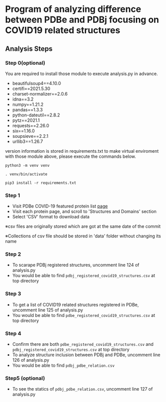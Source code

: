 # Program of analyzing difference between PDBe and PDBj focusing on COVID19 related structures
## Analysis Steps
### Step 0(optional)
You are required to install those module to execute analysis.py in advance.
- beautifulsoup4==4.10.0
- certifi==2021.5.30
- charset-normalizer==2.0.6
- idna==3.2
- numpy==1.21.2
- pandas==1.3.3
- python-dateutil==2.8.2
- pytz==2021.1
- requests==2.26.0
- six==1.16.0
- soupsieve==2.2.1
- urllib3==1.26.7

version information is stored in requirements.txt
to make virtual enviroment with those module above, please execute the commands below.
```
python3 -m venv venv
```
```
. venv/bin/activate
```
```
pip3 install -r requirements.txt
```

### Step 1
- Visit PDBe COVID-19 featured protein list [page](https://www.ebi.ac.uk/pdbe/covid-19)
- Visit each protein page, and scroll to 'Structures and Domains' section
- Select 'CSV' format to download data

※csv files are originally stored which are got at the same date of the commit

※Collections of csv file should be stored in 'data' folder without changing its name
### Step 2
- To scarape PDBj registered structures, uncomment line 124 of analysis.py
- You would be able to find ```pdbj_registered_covid19_structures.csv``` at top directory

### Step 3
- To get a list of COVID19 related structures registered in PDBe, uncomment line 125 of analysis.py
- You would be able to find ```pdbe_registered_covid19_structures.csv``` at top directory

### Step 4
- Confirm there are both ```pdbe_registered_covid19_structures.csv``` and ```pdbj_registered_covid19_structures.csv``` at top directory
- To analyze structure inclusion between PDBj and PDBe, uncomment line 126 of analysis.py
- You would be able to find ```pdbj_pdbe_relation.csv```

### Step5 (optional)
- To see the statics of ```pdbj_pdbe_relation.csv```, uncomment line 127 of analysis.py
